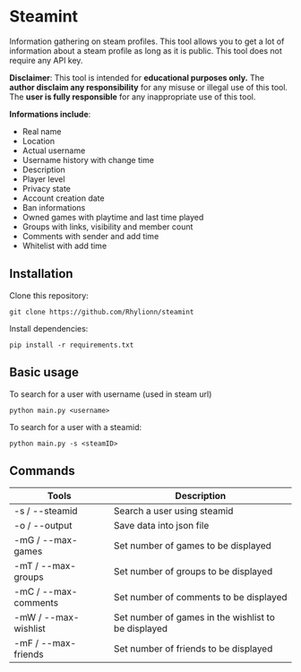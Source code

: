 # Steamint

Information gathering on steam profiles.
This tool allows you to get a lot of information about a steam profile as long as it is public. This tool does not require any API key.

**Disclaimer**: This tool is intended for **educational purposes only.** The **author disclaim any responsibility** for any misuse or illegal use of this tool. The **user is fully responsible** for any inappropriate use of this tool.

**Informations include**:

- Real name
- Location
- Actual username
- Username history with change time
- Description
- Player level
- Privacy state
- Account creation date
- Ban informations
- Owned games with playtime and last time played
- Groups with links, visibility and member count
- Comments with sender and add time
- Whitelist with add time

## Installation

Clone this repository:

```
git clone https://github.com/Rhylionn/steamint
```

Install dependencies:

```
pip install -r requirements.txt
```

## Basic usage

To search for a user with username (used in steam url)

```
python main.py <username>
```

To search for a user with a steamid:

```
python main.py -s <steamID>
```

## Commands

| Tools                | Description                                         |
| -------------------- | --------------------------------------------------- |
| -s / --steamid       | Search a user using steamid                         |
| -o / --output        | Save data into json file                            |
| -mG / --max-games    | Set number of games to be displayed                 |
| -mT / --max-groups   | Set number of groups to be displayed                |
| -mC / --max-comments | Set number of comments to be displayed              |
| -mW / --max-wishlist | Set number of games in the wishlist to be displayed |
| -mF / --max-friends  | Set number of friends to be displayed               |
